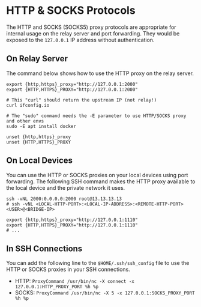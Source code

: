 # HTTP & SOCKS Protocols

The HTTP and SOCKS (SOCKS5) proxy protocols are appropriate for internal usage on the relay server and port forwarding.
They would be exposed to the `127.0.0.1` IP address without authentication.

## On Relay Server

The command below shows how to use the HTTP proxy on the relay server.

```shell
export {http,https}_proxy="http://127.0.0.1:2000"
export {HTTP,HTTPS}_PROXY="http://127.0.0.1:2000"

# This "curl" should return the upstream IP (not relay!)
curl ifconfig.io

# The "sudo" command needs the -E parameter to use HTTP/SOCKS proxy and other envs
sudo -E apt install docker

unset {http,https}_proxy
unset {HTTP,HTTPS}_PROXY
```

## On Local Devices

You can use the HTTP or SOCKS proxies on your local devices using port forwarding.
The following SSH command makes the HTTP proxy available to the local device and the private network it uses.

```shell
ssh -vNL 2000:0.0.0.0:2000 root@13.13.13.13
# ssh -vNL <LOCAL-HTTP-PORT>:<LOCAL-IP-ADDRESS>:<REMOTE-HTTP-PORT> <USER>@<BRIDGE-IP>

export {http,https}_proxy="http://127.0.0.1:1110"
export {HTTP,HTTPS}_PROXY="http://127.0.0.1:1110"
# ...
```

## In SSH Connections

You can add the following line to the `$HOME/.ssh/ssh_config` file to use the HTTP or SOCKS proxies in your SSH connections.

* HTTP: ```ProxyCommand /usr/bin/nc -X connect -x 127.0.0.1:HTTP_PROXY_PORT %h %p```
* SOCKS: ```ProxyCommand /usr/bin/nc -X 5 -x 127.0.0.1:SOCKS_PROXY_PORT %h %p```
